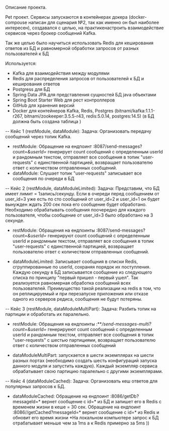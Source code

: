 Описание проекта.

Pet проект. Сервисы запускаются в контейнерах докера (docker-compouse написан для сценария №2, 
так как именно он был наиболее интересен), создавался с целью, на практикенастроить 
взаимодействие сервисов через брокер сообщений Kafka.

Так же целью было научиться использовать Redis для кеширования ответов из БД 
и равномерной обработки запросов от разных пользователей к БД

Используется:
* Kafka для взаимодействия между модулями
* Redis для распределения запросов от пользователей к БД и кеширования ответов
* Postgress для БД
* Spring Data JPA для представления сущностей БД java объектами
* Spring Boot Starter Web для рест контроллеров
* GitHub для хранения версий
* Docker для контейнеров Kafka, Redis, Postgres
  (bitnami/kafka:1.1.1-r267, bitnami/zookeeper:3.5.5-r43, redis:5.0.14, postgres:14.5) 
  (в БД должна быть создана таблица )

-- Кейс 1 (restModule, dataModule):
Задача: Организовать передачу сообщений через топик Kafka.

- restModule: Обращение на ендпоинт :8087/send-messages?count=*&userId=*
генерирует count сообщений с определенным userId и рандомным текстом, отправляет все сообщения 
в топик "user-requests" с единственной партицией, возвращает пользователю ответ с количеством 
отправленных сообщений. 
- dataModule: Слушает топик "user-requests" записывает все сообщения по очереди в БД


-- Кейс 2 (restModule, dataModuleLimited):
Задача: Представим, что БД имеет лимит = 1запись/секунду. Если в очереди перед сообщением от
user_id=3 уже есть по сто сообщений от user_id=2 и user_id=1 он будет вынужден ждать 200 сек
пока его сообщение будет обработано. Необходимо обрабатывать сообщения поочередно для каждого
пользователя, чтобы сообщение от user_id=3 было обработано на 3 секунде.

- restModule: Обращения на ендпоинты :8087/send-messages?count=*&userId=*
генерируют count сообщений с определенным userId и рандомным текстом, отправляет все сообщения 
в топик "user-requests" с единственной партицией, возвращает пользователю ответ с количеством 
отправленных сообщений.

- dataModuleLimited: Записывает сообщния в списки Redis, сгруппированные по userId, сохраняя 
порядок их поступления. Каждую секунду в БД записывается сообщение из следующего списка по принципу
"первый пришел - первый ушел". Так реализуется равномерная обработка сообщений всех пользователей. 
Преимущество такой реализации на redis в том, что он реплицируемый и при перезапуске приложения или
отказе одного из серверов редиса, сообщения не будут потеряны.


-- Кейс 3 (restModule, dataModuleMultiPart):
Задача: Разбить топик на партиции и обработать их паралельно.

- restModule: Обращения на ендпоинты :****/send-messages-multi?count=*&userId=*
генерируеют count сообщений с определенным userId и рандомным текстом, отправляет все сообщения 
в топик "user-requests" с шестью партициями, возвращает пользователю ответ с количеством 
отправленных сообщений

- dataModuleMultiPart: запускается в шести экземплярах на шести разных портах (необходимо создать
шесть конфигураций запуска данного модуля и запустить каждую). Каждый экземпляр сервиса обрабатывает
свою партицию паралельно с другими экземплярами.


-- Кейс 4 (dataModuleCached):
Задача: Организовать кеш ответов для популярных запросов к БД.

- dataModuleCached: Обращение на ендпоинт :8086/getDb?messageId=* вернет сообщение с id=* из БД 
и запишет его в Redis с временем жизни в кеше = 30 сек. 
Обращение на ендпоинт :8086//getCached?messageId=* вернет сообщение с id=* из Redis и обновит 
его время жизни
*На локальном компьютере запрос к БД отрабатывает меньше чем за 1ms а к Redis
примерно за 5ms ))
